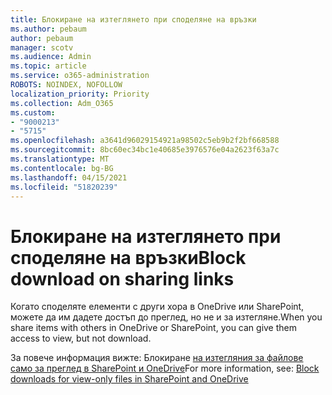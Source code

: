 ```yaml
---
title: Блокиране на изтеглянето при споделяне на връзки
ms.author: pebaum
author: pebaum
manager: scotv
ms.audience: Admin
ms.topic: article
ms.service: o365-administration
ROBOTS: NOINDEX, NOFOLLOW
localization_priority: Priority
ms.collection: Adm_O365
ms.custom:
- "9000213"
- "5715"
ms.openlocfilehash: a3641d96029154921a98502c5eb9b2f2bf668588
ms.sourcegitcommit: 8bc60ec34bc1e40685e3976576e04a2623f63a7c
ms.translationtype: MT
ms.contentlocale: bg-BG
ms.lasthandoff: 04/15/2021
ms.locfileid: "51820239"
---
```

# <a name="block-download-on-sharing-links"></a><span data-ttu-id="8933d-102">Блокиране на изтеглянето при споделяне на връзки</span><span class="sxs-lookup"><span data-stu-id="8933d-102">Block download on sharing links</span></span>

<span data-ttu-id="8933d-103">Когато споделяте елементи с други хора в OneDrive или SharePoint, можете да им дадете достъп до преглед, но не и за изтегляне.</span><span class="sxs-lookup"><span data-stu-id="8933d-103">When you share items with others in OneDrive or SharePoint, you can give them access to view, but not download.</span></span>

<span data-ttu-id="8933d-104">За повече информация вижте: Блокиране [на изтегляния за файлове само за преглед в SharePoint и OneDrive](https://support.microsoft.com/office/block-downloads-for-view-only-files-in-sharepoint-and-onedrive-6051184b-62ac-4149-b874-13dcd40ef91e)</span><span class="sxs-lookup"><span data-stu-id="8933d-104">For more information, see: [Block downloads for view-only files in SharePoint and OneDrive](https://support.microsoft.com/office/block-downloads-for-view-only-files-in-sharepoint-and-onedrive-6051184b-62ac-4149-b874-13dcd40ef91e)</span></span>
